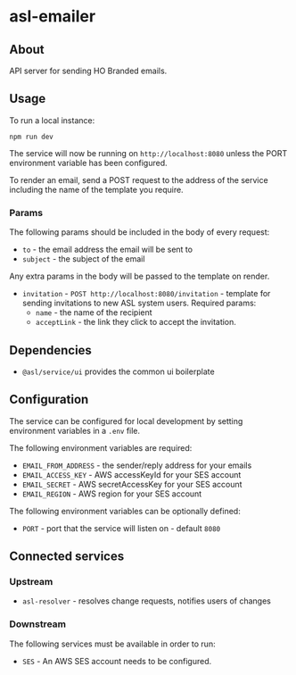 # asl-emailer

## About

API server for sending HO Branded emails.

## Usage

To run a local instance:

```
npm run dev
```

The service will now be running on `http://localhost:8080` unless the PORT environment variable has been configured.

To render an email, send a POST request to the address of the service including the name of the template you require.

### Params

The following params should be included in the body of every request:

* `to` - the email address the email will be sent to
* `subject` - the subject of the email

Any extra params in the body will be passed to the template on render.

* `invitation` - `POST http://localhost:8080/invitation` - template for sending invitations to new ASL system users. Required params:
  - `name` - the name of the recipient
  - `acceptLink` - the link they click to accept the invitation.

## Dependencies

* `@asl/service/ui` provides the common ui boilerplate

## Configuration

The service can be configured for local development by setting environment variables in a `.env` file.

The following environment variables are required:

* `EMAIL_FROM_ADDRESS` - the sender/reply address for your emails
* `EMAIL_ACCESS_KEY` - AWS accessKeyId for your SES account
* `EMAIL_SECRET` - AWS secretAccessKey for your SES account
* `EMAIL_REGION` - AWS region for your SES account

The following environment variables can be optionally defined:

* `PORT` - port that the service will listen on - default `8080`

## Connected services

### Upstream

* `asl-resolver` - resolves change requests, notifies users of changes

### Downstream

The following services must be available in order to run:

* `SES` - An AWS SES account needs to be configured.
